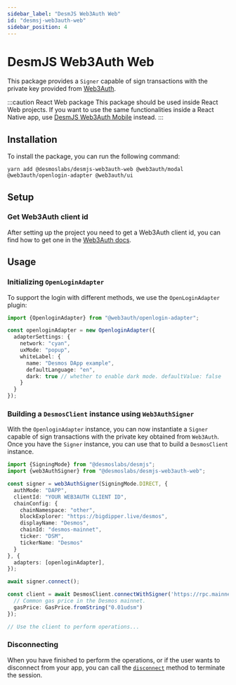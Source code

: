 ```yaml
---
sidebar_label: "DesmJS Web3Auth Web"
id: "desmsj-web3auth-web"
sidebar_position: 4
---
```


# DesmJS Web3Auth Web

This package provides a `Signer` capable of sign transactions with the private
key provided from [Web3Auth](https://web3auth.io).

:::caution React Web package
This package should be used inside React Web projects. If you want to use the same functionalities inside a
React Native app, use [DesmJS Web3Auth Mobile](./web3auth-mobile.mdx) instead.
:::

## Installation

To install the package, you can run the following command:

```shell
yarn add @desmoslabs/desmjs-web3auth-web @web3auth/modal @web3auth/openlogin-adapter @web3auth/ui
```

## Setup

### Get Web3Auth client id

After setting up the project you need to get a Web3Auth client id, you can find how to
get one in the [Web3Auth docs](https://web3auth.io/docs/developer-dashboard/get-client-id).

## Usage

### Initializing `OpenLoginAdapter`

To support the login with different methods, we use the `OpenLoginAdapter` plugin:

```ts
import {OpenloginAdapter} from "@web3auth/openlogin-adapter";

const openloginAdapter = new OpenloginAdapter({
  adapterSettings: {
    network: "cyan",
    uxMode: "popup",
    whiteLabel: {
      name: "Desmos DApp example",
      defaultLanguage: "en",
      dark: true // whether to enable dark mode. defaultValue: false
    }
  }
});
```

### Building a `DesmosClient` instance using `Web3AuthSigner`

With the `OpenloginAdapter` instance, you can now instantiate a `Signer` capable of sign transactions
with the private key obtained from `Web3Auth`. Once you have the `Signer` instance, you can use that to build
a `DesmosClient` instance.

```ts
import {SigningMode} from "@desmoslabs/desmjs";
import {web3AuthSigner} from "@desmoslabs/desmjs-web3auth-web";

const signer = web3AuthSigner(SigningMode.DIRECT, {
  authMode: "DAPP",
  clientId: "YOUR WEB3AUTH CLIENT ID",
  chainConfig: {
    chainNamespace: "other",
    blockExplorer: "https://bigdipper.live/desmos",
    displayName: "Desmos",
    chainId: "desmos-mainnet",
    ticker: "DSM",
    tickerName: "Desmos"
  }
}, {
  adapters: [openloginAdapter],
});

await signer.connect();

const client = await DesmosClient.connectWithSigner('https://rpc.mainnet.desmos.network', signer, {
  // Common gas price in the Desmos mainnet.
  gasPrice: GasPrice.fromString("0.01udsm")
});

// Use the client to perform operations...
```

### Disconnecting

When you have finished to perform the operations, or if the user wants to disconnect from your app, you can
call the [`disconnect`](../api/classes/desmoslabs_desmjs_keplr.KeplrSigner.md#disconnect) method
to terminate the session.
